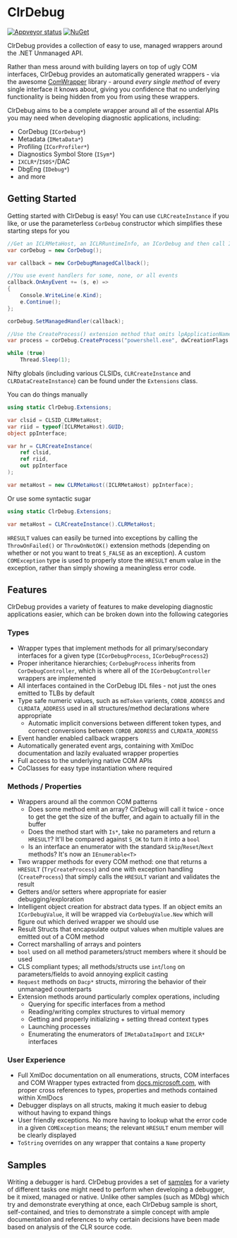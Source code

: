 # ClrDebug

[![Appveyor status](https://ci.appveyor.com/api/projects/status/exeyd1rc7147vbki?svg=true)](https://ci.appveyor.com/project/lordmilko/clrdebug)
[![NuGet](https://img.shields.io/nuget/v/ClrDebug.svg)](https://www.nuget.org/packages/ClrDebug/)

ClrDebug provides a collection of easy to use, managed wrappers around the .NET Unmanaged API.

Rather than mess around with building layers on top of ugly COM interfaces, ClrDebug provides an automatically generated
wrappers - via the awesome [ComWrapper](https://github.com/lordmilko/ComWrapper) library - around *every single method* of every single interface it knows about, giving you confidence that
no underlying functionality is being hidden from you from using these wrappers.

ClrDebug aims to be a complete wrapper around all of the essential APIs you may need when developing diagnostic applications, including:
* CorDebug (`ICorDebug*`)
* Metadata (`IMetaData*`)
* Profiling (`ICorProfiler*`)
* Diagnostics Symbol Store (`ISym*`)
* `IXCLR*`/`ISOS*`/DAC
* DbgEng (`IDebug*`)
* and more

## Getting Started

Getting started with ClrDebug is easy! You can use `CLRCreateInstance` if you like, or use the parameterless `CorDebug`
constructor which simplifies these starting steps for you

```c#
//Get an ICLRMetaHost, an ICLRRuntimeInfo, an ICorDebug and then call ICorDebug.Initialize()
var corDebug = new CorDebug();

var callback = new CorDebugManagedCallback();

//You use event handlers for some, none, or all events
callback.OnAnyEvent += (s, e) =>
{
    Console.WriteLine(e.Kind);
    e.Continue();
};

corDebug.SetManagedHandler(callback);

//Use the CreateProcess() extension method that omits lpApplicationName and contains optional parameters
var process = corDebug.CreateProcess("powershell.exe", dwCreationFlags: CreateProcessFlags.CREATE_NEW_CONSOLE);

while (true)
    Thread.Sleep(1);
```

Nifty globals (including various CLSIDs, `CLRCreateInstance` and `CLRDataCreateInstance`) can be found under the `Extensions` class.

You can do things manually

```c#
using static ClrDebug.Extensions;

var clsid = CLSID_CLRMetaHost;
var riid = typeof(ICLRMetaHost).GUID;
object ppInterface;

var hr = CLRCreateInstance(
    ref clsid,
    ref riid,
    out ppInterface
);

var metaHost = new CLRMetaHost((ICLRMetaHost) ppInterface);
```

Or use some syntactic sugar

```c#
using static ClrDebug.Extensions;

var metaHost = CLRCreateInstance().CLRMetaHost;
```

`HRESULT` values can easily be turned into exceptions by calling the `ThrowOnFailed()` or `ThrowOnNotOK()` extension methods (depending on whether or not you want to treat `S_FALSE` as an exception).
A custom `COMException` type is used to properly store the `HRESULT` enum value in the exception, rather than simply showing a meaningless error code.

## Features

ClrDebug provides a variety of features to make developing diagnostic applications easier, which can be broken down into the following categories

### Types

* Wrapper types that implement methods for all primary/secondary interfaces for a given type (`ICorDebugProcess`, `ICorDebugProcess2`)
* Proper inheritance hierarchies; `CorDebugProcess` inherits from `CorDebugController`, which is where all of the `ICorDebugController` wrappers are implemented
* All interfaces contained in the CorDebug IDL files - not just the ones emitted to TLBs by default
* Type safe numeric values, such as `mdToken` varients, `CORDB_ADDRESS` and `CLRDATA_ADDRESS` used in all structures/method declarations where appropriate
    * Automatic implicit conversions between different token types, and correct conversions between `CORDB_ADDRESS` and `CLRDATA_ADDRESS`
* Event handler enabled callback wrappers
* Automatically generated event args, containing with XmlDoc documentation and lazily evaluated wrapper properties
* Full access to the underlying native COM APIs
* CoClasses for easy type instantiation where required

### Methods / Properties

* Wrappers around all the common COM patterns
    * Does some method emit an array? ClrDebug will call it twice - once to get the get the size of the buffer, and again to actually fill in the buffer
    * Does the method start with `Is*`, take no parameters and return a `HRESULT`? It'll be compared against `S_OK` to turn it into a `bool`
    * Is an interface an enumerator with the standard `Skip`/`Reset`/`Next` methods? It's now an `IEnumerable<T>`
* Two wrapper methods for every COM method: one that returns a `HRESULT` (`TryCreateProcess`) and one with exception handling (`CreateProcess`) that simply calls the `HRESULT` variant and validates the result
* Getters and/or setters where appropriate for easier debugging/exploration
* Intelligent object creation for abstract data types. If an object emits an `ICorDebugValue`, it will be wrapped via `CorDebugValue.New` which will figure out which derived wrapper we should use
* Result Structs that encapsulate output values when multiple values are emitted out of a COM method
* Correct marshalling of arrays and pointers
* `bool` used on all method parameters/struct members where it should be used
* CLS compliant types; all methods/structs use `int`/`long` on parameters/fields to avoid annoying explicit casting
* `Request` methods on `Dacp*` structs, mirroring the behavior of their unmanaged counterparts
* Extension methods around particularly complex operations, including
    * Querying for specific interfaces from a method
    * Reading/writing complex structures to virtual memory
    * Getting and properly initializing + setting thread context types
    * Launching processes
    * Enumerating the enumerators of `IMetaDataImport` and `IXCLR*` interfaces

### User Experience

* Full XmlDoc documentation on all enumerations, structs, COM interfaces and COM Wrapper types extracted from [docs.microsoft.com](https://docs.microsoft.com/en-us/dotnet/framework/unmanaged-api/debugging/debugging-interfaces),
with proper cross references to types, properties and methods contained within XmlDocs
* Debugger displays on all structs, making it much easier to debug without having to expand things
* User friendly exceptions. No more having to lookup what the error code in a given `COMException` means; the relevant `HRESULT` enum member will be clearly displayed
* `ToString` overrides on any wrapper that contains a `Name` property

## Samples

Writing a debugger is hard. ClrDebug provides a set of [samples](https://github.com/lordmilko/ClrDebug/tree/master/Samples) for a variety of different tasks one might need to
perform when developing a debugger, be it mixed, managed or native. Unlike other samples (such as MDbg) which try and demonstrate everything at once, each ClrDebug sample
is short, self-contained, and tries to demonstrate a simple concept with ample documentation and references to why certain decisions have been made based on analysis of the CLR source code.